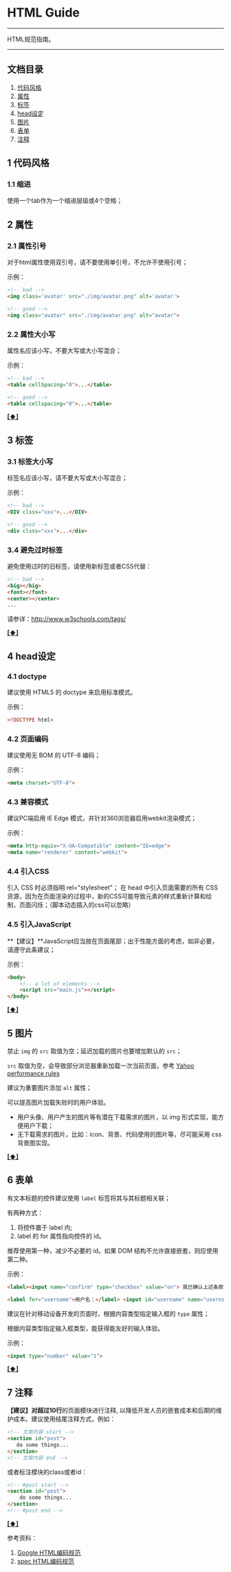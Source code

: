 # HTML Guide

---

HTML规范指南。

---

## 文档目录

1. [代码风格](#1-代码风格)
2. [属性](#2-属性)
3. [标签](#3-标签)
4. [head设定](#4-head设定)
5. [图片](#5-图片)
6. [表单](#6-表单)
7. [注释](#7-注释)

## 1 代码风格

### 1.1 缩进
使用一个tab作为一个缩进层级或4个空格；


## 2 属性

### 2.1 属性引号

对于html属性使用双引号，请不要使用单引号，不允许不使用引号；

示例：

```html
<!-- bad -->
<img class='avatar' src="./img/avatar.png" alt='avatar'>

<!-- good -->
<img class="avatar" src="./img/avatar.png" alt="avatar">
```

### 2.2 属性大小写

属性名应该小写，不要大写或大小写混合；

示例：

```html
<!-- bad -->
<table cellSpacing="0">...</table>

<!-- good -->
<table cellspacing="0">...</table>
```

**[[⬆]](#)**


## 3 标签

### 3.1 标签大小写

标签名应该小写，请不要大写或大小写混合；

示例：

```html
<!-- bad -->
<DIV clsss="xxx">...</DIV>

<!-- good -->
<div clsss="xxx">...</div>
```

### 3.4 避免过时标签

避免使用过时的旧标签，请使用新标签或者CSS代替：
```html
<!-- bad -->
<big></big>
<font></font>
<center></center>
...
```
请参详：http://www.w3schools.com/tags/


**[[⬆]](#)**


## 4 head设定

### 4.1 doctype

建议使用 HTML5 的 doctype 来启用标准模式。

示例：

```html
<!DOCTYPE html>
```

### 4.2 页面编码

建议使用无 BOM 的 UTF-8 编码；

示例：

```html
<meta charset="UTF-8">
```

### 4.3 兼容模式

建议PC端启用 IE Edge 模式，并针对360浏览器启用webkit渲染模式；

示例：

```html
<meta http-equiv="X-UA-Compatible" content="IE=edge">
<meta name="renderer" content="webkit">
```

### 4.4 引入CSS

引入 CSS 时必须指明 rel="stylesheet"；
在 head 中引入页面需要的所有 CSS 资源，因为在页面渲染的过程中，新的CSS可能导致元素的样式重新计算和绘制，页面闪烁；（脚本动态插入的css可以忽略）

### 4.5 引入JavaScript

**【建议】**JavaScript应当放在页面尾部；出于性能方面的考虑，如非必要，请遵守此条建议；

示例：

```html
<body>
    <!-- a lot of elements -->
    <script src="main.js"></script>
</body>
```

**[[⬆]](#)**


## 5 图片

禁止 `img` 的 `src` 取值为空；延迟加载的图片也要增加默认的 `src`；

`src` 取值为空，会导致部分浏览器重新加载一次当前页面，参考 [Yahoo performance rules](https://developer.yahoo.com/performance/rules.html#emptysrc)

建议为重要图片添加 `alt` 属性；

可以提高图片加载失败时的用户体验。

* 用户头像、用户产生的图片等有潜在下载需求的图片，以 img 形式实现，能方便用户下载；
* 无下载需求的图片，比如：icon、背景、代码使用的图片等，尽可能采用 css 背景图实现。


**[[⬆]](#)**


## 6 表单

有文本标题的控件建议使用 `label` 标签将其与其标题相关联；

有两种方式：

1. 将控件置于 label 内;
2. label 的 for 属性指向控件的 id。

推荐使用第一种，减少不必要的 id。如果 DOM 结构不允许直接嵌套，则应使用第二种。

示例：

```html
<label><input name="confirm" type="checkbox" value="on"> 我已确认上述条款</label>

<label for="username">用户名：</label> <input id="username" name="username" type="checkbox">
```

建议在针对移动设备开发的页面时，根据内容类型指定输入框的 `type` 属性；

根据内容类型指定输入框类型，能获得能友好的输入体验。

示例：

```html
<input type="number" value="1">
```

**[[⬆]](#)**


## 7 注释

**【建议】**对**超过10行**的页面模块进行注释, 以降低开发人员的嵌套成本和后期的维护成本。建议使用结尾注释方式，例如：

```html
<!-- 文章内容 start -->
<section id="post">
   do some things...
</section>
<!-- 文章内容 end -->
```

或者标注模块的class或者id：
```html
<!-- #post start -->
<section id="post">
    do some things...
</section>
<!-- #post end -->
```

**[[⬆]](#)**


参考资料： 

1. [Google HTML编码规范](http://google-styleguide.googlecode.com/svn/trunk/htmlcssguide.xml)
2. [spec HTML编码规范](https://github.com/ecomfe/spec/blob/master/css-style-guide.md)
